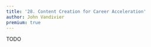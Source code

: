 ```yaml
---
title: '28. Content Creation for Career Acceleration'
author: John Vandivier
premium: true
---
```


TODO

